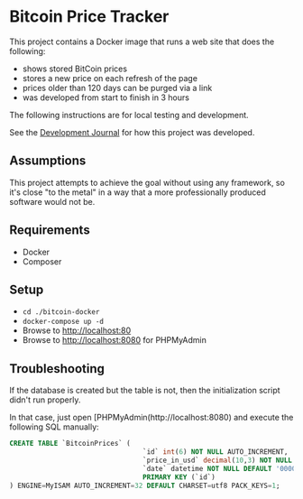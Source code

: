 # Bitcoin Price Tracker

This project contains a Docker image that runs a web site that does
the following:

- shows stored BitCoin prices
- stores a new price on each refresh of the page
- prices older than 120 days can be purged via a link
- was developed from start to finish in 3 hours

The following instructions are for local testing and development.

See the [Development Journal](dev-notes.md) for how this project was developed.

## Assumptions

This project attempts to achieve the goal without using any framework, so it's
close "to the metal" in a way that a more professionally produced software would
not be.

## Requirements

- Docker
- Composer

## Setup

- `cd ./bitcoin-docker`
- `docker-compose up -d`
- Browse to [http://localhost:80](http://localhost:80)
- Browse to [http://localhost:8080](http://localhost:8080) for PHPMyAdmin

## Troubleshooting

If the database is created but the table is not, then the initialization script didn't run properly.

In that case, just open [PHPMyAdmin(http://localhost:8080) and execute the following SQL manually:

```sql
CREATE TABLE `BitcoinPrices` (
                                 `id` int(6) NOT NULL AUTO_INCREMENT,
                                 `price_in_usd` decimal(10,3) NOT NULL DEFAULT '',
                                 `date` datetime NOT NULL DEFAULT '0000-00-00 00:00:00',
                                 PRIMARY KEY (`id`)
) ENGINE=MyISAM AUTO_INCREMENT=32 DEFAULT CHARSET=utf8 PACK_KEYS=1;
```
